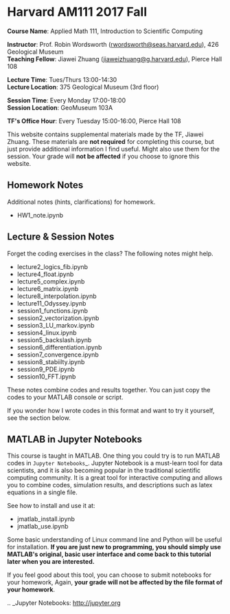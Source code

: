 Harvard AM111 2017 Fall
=======================

**Course Name**: Applied Math 111, Introduction to Scientific Computing

**Instructor**: Prof. Robin Wordsworth (rwordsworth@seas.harvard.edu), 426 Geological Museum   
**Teaching Fellow**: Jiawei Zhuang (jiaweizhuang@g.harvard.edu), Pierce Hall 108

**Lecture Time**: Tues/Thurs 13:00-14:30  
**Lecture Location**: 375 Geological Museum (3rd floor)

**Session Time**: Every Monday 17:00-18:00  
**Session Location**: GeoMuseum 103A

**TF's Office Hour**: Every Tuesday 15:00-16:00, Pierce Hall 108
   

This website contains supplemental materials made by the TF, Jiawei Zhuang. 
These materials are **not required** for completing this course, 
but just provide additional information I find useful. Might also use them for the session.
Your grade will **not be affected** if you choose to ignore this website.

Homework Notes
--------------

Additional notes (hints, clarifications) for homework.

- HW1_note.ipynb

Lecture & Session Notes
-----------------------

Forget the coding exercises in the class? The following notes might help.

- lecture2_logics_fib.ipynb
- lecture4_float.ipynb
- lecture5_complex.ipynb
- lecture6_matrix.ipynb
- lecture8_interpolation.ipynb
- lecture11_Odyssey.ipynb
- session1_functions.ipynb
- session2_vectorization.ipynb
- session3_LU_markov.ipynb
- session4_linux.ipynb
- session5_backslash.ipynb
- session6_differentiation.ipynb
- session7_convergence.ipynb
- session8_stabiilty.ipynb
- session9_PDE.ipynb
- session10_FFT.ipynb

These notes combine codes and results together. You can just copy the codes to your MATLAB console or script.

If you wonder how I wrote codes in this format and want to try it yourself, see the section below.

MATLAB in Jupyter Notebooks
---------------------------

This course is taught in MATLAB. One thing you could try is to run MATLAB codes in `Jupyter Notebooks`_.
Jupyter Notebook is a must-learn tool for data scientists, and it is also becoming popular in the traditional
scientific computing community. 
It is a great tool for interactive computing and 
allows you to combine codes, simulation results, and descriptions such as latex equations in a single file. 

See how to install and use it at:

- jmatlab_install.ipynb
- jmatlab_use.ipynb

Some basic understanding of Linux command line and Python will be useful for installation. 
**If you are just new to programming, you should simply use MATLAB's original, basic user interface
and come back to this tutorial later when you are interested.**

If you feel good about this tool, you can choose to submit notebooks for your homework, 
Again, **your grade will not be affected by the file format of your homework**.

.. _Jupyter Notebooks: http://jupyter.org 
